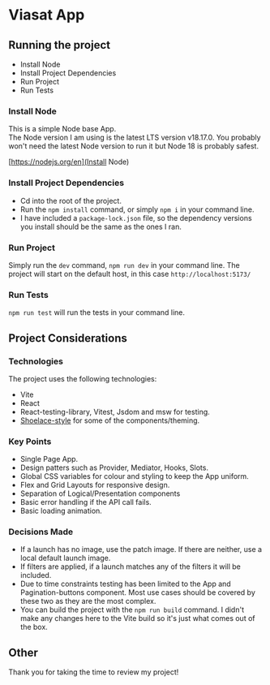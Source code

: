 # Viasat App

## Running the project

- Install Node
- Install Project Dependencies
- Run Project
- Run Tests

### Install Node

This is a simple Node base App.  
The Node version I am using is the latest LTS version v18.17.0. You probably won't need the latest Node version to run it but Node 18 is probably safest.

[https://nodejs.org/en](Install Node)

### Install Project Dependencies

- Cd into the root of the project.
- Run the `npm install` command, or simply `npm i` in your command line.
- I have included a `package-lock.json` file, so the dependency versions you install should be the same as the ones I ran.

### Run Project

Simply run the `dev` command, `npm run dev` in your command line. The project will start on the default host, in this case `http://localhost:5173/`

### Run Tests

`npm run test` will run the tests in your command line.

## Project Considerations

### Technologies

The project uses the following technologies:

- Vite
- React
- React-testing-library, Vitest, Jsdom and msw for testing.
- [Shoelace-style](https://shoelace.style/) for some of the components/theming.

### Key Points

- Single Page App.
- Design patters such as Provider, Mediator, Hooks, Slots.
- Global CSS variables for colour and styling to keep the App uniform.
- Flex and Grid Layouts for responsive design.
- Separation of Logical/Presentation components
- Basic error handling if the API call fails.
- Basic loading animation.

### Decisions Made

- If a launch has no image, use the patch image. If there are neither, use a local default launch image.
- If filters are applied, if a launch matches any of the filters it will be included.
- Due to time constraints testing has been limited to the App and Pagination-buttons component. Most use cases should be covered by these two as they are the most complex.
- You can build the project with the `npm run build` command. I didn't make any changes here to the Vite build so it's just what comes out of the box.

## Other

Thank you for taking the time to review my project!

